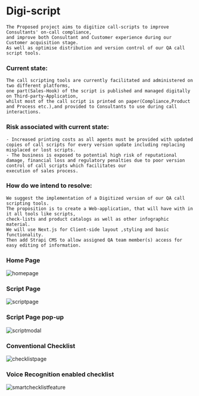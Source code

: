 # Digi-script
	The Proposed project aims to digitize call-scripts to improve Consultants' on-call compliance,
	and improve both Consultant and Customer experience during our Customer acquisition stage.
	As well as optimise distribution and version control of our QA call script tools.

 ### Current state:
	The call scripting tools are currently facilitated and administered on two different platforms,
	one part(Sales-Hook) of the script is published and managed digitally on Third-party-Application,
	whilst most of the call script is printed on paper(Compliance,Product and Process etc.),and provided to Consultants to use during call interactions.
 	
  ### Risk associated with current state:
	- Increased printing costs as all agents must be provided with updated copies of call scripts for every version update including replacing misplaced or lost scripts.
	- The business is exposed to potential high risk of reputational damage, financial loss and regulatory penalties due to poor version control of call scripts which facilitates our   
    execution of sales process.

  ### How do we intend to resolve:
	We suggest the implementation of a Digitized version of our QA call scripting tools.
	The proposition is to create a Web-application, that will have with in it all tools like scripts,
	check-lists and product catalogs as well as other infographic material.
 	We will use Next.js for Client-side layout ,styling and basic functionality. 
	Then add Strapi CMS to allow assigned QA team member(s) access for easy editing of information.
  

### Home Page
![homepage](https://github.com/WintonDeVilliers/digi-script/assets/65846344/207f8faf-e3e7-4d84-b198-05151abf0985)

### Script Page
![scriptpage](https://github.com/WintonDeVilliers/digi-script/assets/65846344/e27399b4-d4df-42b0-9a15-b0fc7b30372b)


### Script Page pop-up
![scriptmodal](https://github.com/WintonDeVilliers/digi-script/assets/65846344/aefe208a-bc3a-4667-a592-7fe5cf96b1bd)


### Conventional Checklist
![checklistpage](https://github.com/WintonDeVilliers/digi-script/assets/65846344/df4e05a9-f69e-47f3-ae34-3e1ff9fd70ba)

### Voice Recognition enabled checklist
![smartchecklistfeature](https://github.com/WintonDeVilliers/digi-script/assets/65846344/bd6e0935-5c18-4374-a3d3-0f625eb77707)











